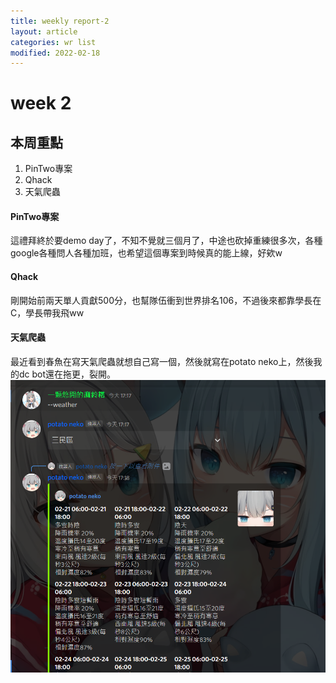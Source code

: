 ```yaml
---
title: weekly report-2
layout: article 
categories: wr list 
modified: 2022-02-18
---
```


# week 2


## 本周重點

1. PinTwo專案 
2. Qhack 
3. 天氣爬蟲


#### PinTwo專案 

這禮拜終於要demo day了，不知不覺就三個月了，中途也砍掉重練很多次，各種google各種問人各種加班，也希望這個專案到時候真的能上線，好欸w

#### Qhack

剛開始前兩天單人貢獻500分，也幫隊伍衝到世界排名106，不過後來都靠學長在C，學長帶我飛ww


#### 天氣爬蟲

最近看到春魚在寫天氣爬蟲就想自己寫一個，然後就寫在potato neko上，然後我的dc bot還在拖更，裂開。
![weather](/images/weather.png)
